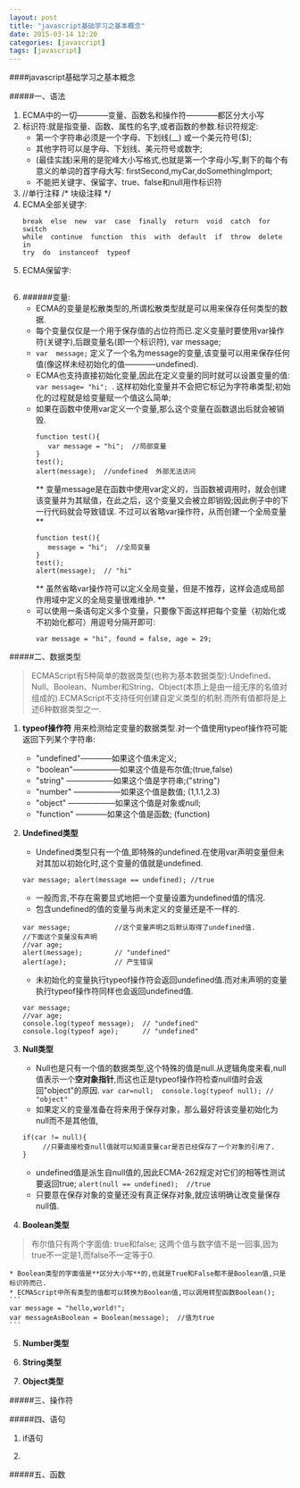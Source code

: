 ```yaml
---
layout: post
title: "javascript基础学习之基本概念"
date: 2015-03-14 12:20
categories: [javascript]
tags: [javascript]
---
```


####javascript基础学习之基本概念

#####一、语法
1. ECMA中的一切————变量、函数名和操作符————都区分大小写
2. 标识符:就是指变量、函数、属性的名字,或者函数的参数.标识符规定:
    - 第一个字符串必须是一个字母、下划线(__) 或一个美元符号($);
    - 其他字符可以是字母、下划线、美元符号或数字;
    * (最佳实践)采用的是驼峰大小写格式,也就是第一个字母小写,剩下的每个有意义的单词的首字母大写: firstSecond,myCar,doSomethingImport;
    * 不能把关键字、保留字、true、false和null用作标识符
3. //单行注释     /*  块级注释 */
4. ECMA全部关键字:
    ```  
    break  else  new  var  case  finally  return  void  catch  for  switch 
    while  continue  function  this  with  default  if  throw  delete  in
    try  do  instanceof  typeof    
    ```
5. ECMA保留字:
    ```
    
    ```
6. ######变量:
   * ECMA的变量是松散类型的,所谓松散类型就是可以用来保存任何类型的数据.
   * 每个变量仅仅是一个用于保存值的占位符而已.定义变量时要使用var操作符(关键字),后跟变量名(即一个标识符),  var  message;
   * `var  message;` 定义了一个名为message的变量,该变量可以用来保存任何值(像这样未经初始化的值————undefined).
   * ECMA也支持直接初始化变量,因此在定义变量的同时就可以设置变量的值: `var message= "hi"; `. 这样初始化变量并不会把它标记为字符串类型;初始化的过程就是给变量赋一个值这么简单;                 
   * 如果在函数中使用var定义一个变量,那么这个变量在函数退出后就会被销毁.
     ```
     function test(){
        var message = "hi";  //局部变量
     }
     test();
     alert(message);  //undefined  外部无法访问
     ```
     ** 变量message是在函数中使用var定义的，当函数被调用时，就会创建该变量并为其赋值，在此之后，这个变量又会被立即销毁;因此例子中的下一行代码就会导致错误. 不过可以省略var操作符，从而创建一个全局变量 **
     ```
     function test(){
        message = "hi";  //全局变量
     }
     test();
     alert(message);  // "hi"
     ```
     ** 虽然省略var操作符可以定义全局变量，但是不推荐，这样会造成局部作用域中定义的全局变量很难维护. **
   * 可以使用一条语句定义多个变量，只要像下面这样把每个变量（初始化或不初始化都可）用逗号分隔开即可:
     ```
     var message = "hi", found = false, age = 29;
     ```


#####二、数据类型
> ECMAScript有5种简单的数据类型(也称为基本数据类型):Undefined、Null、Boolean、Number和String、Object(本质上是由一组无序的名值对组成的).ECMAScript不支持任何创建自定义类型的机制.而所有值都将是上述6种数据类型之一.

1. __typeof操作符__ 
    用来检测给定变量的数据类型.对一个值使用typeof操作符可能返回下列某个字符串:
    - "undefined"————如果这个值未定义;
    - "boolean"——————如果这个值是布尔值;(true,false)
    - "string" ——————如果这个值是字符串;("string")
    - "number" ——————如果这个值是数值; (1,1.1,2.3)
    - "object" ——————如果这个值是对象或null;
    - "function" ————如果这个值是函数; (function)

2. __Undefined类型__

    *  Undefined类型只有一个值,即特殊的undefined.在使用var声明变量但未对其加以初始化时,这个变量的值就是undefined.

    `var message; alert(message == undefined); //true `

    *  一般而言,不存在需要显式地把一个变量设置为undefined值的情况.
    *  包含undefined的值的变量与尚未定义的变量还是不一样的.

    ```
    var message;           //这个变量声明之后默认取得了undefined值.
    //下面这个变量没有声明
    //var age;
    alert(message);        // "undefined"
    alert(age);            // 产生错误

    ``` 

    * 未初始化的变量执行typeof操作符会返回undefined值.而对未声明的变量执行typeof操作符同样也会返回undefined值.

    ```
    var message;
    //var age;
    console.log(typeof message);  // "undefined"
    console.log(typeof age);      // "undefined"
    ```

3. **Null类型**
    - Null也是只有一个值的数据类型,这个特殊的值是null.从逻辑角度来看,null值表示一个**空对象指针**,而这也正是typeof操作符检查null值时会返回"object"的原因.
    `var car=null;  console.log(typeof null); // "object" `
    * 如果定义的变量准备在将来用于保存对象，那么最好将该变量初始化为null而不是其他值,
    ```
    if(car != null){
         //只要直接检查null值就可以知道变量car是否已经保存了一个对象的引用了.
    }
    ```
    * undefined值是派生自null值的,因此ECMA-262规定对它们的相等性测试要返回true;
    ` alert(null == undefined);  //true `
    * 只要意在保存对象的变量还没有真正保存对象,就应该明确让改变量保存null值.

4. **Boolean类型**
> 布尔值只有两个字面值: true和false;  这两个值与数字值不是一回事,因为true不一定是1,而false不一定等于0.

    * Boolean类型的字面值是**区分大小写**的,也就是True和False都不是Boolean值,只是标识符而已.
    * ECMAScript中所有类型的值都可以转换为Boolean值,可以调用转型函数Boolean();
    ```
    var message = "hello,world!";
    var messageAsBoolean = Boolean(message);  //值为true
    ```

5. **Number类型**
    
6. **String类型**

7. **Object类型**

#####三、操作符


#####四、语句
1. if语句

2. 

#####五、函数

